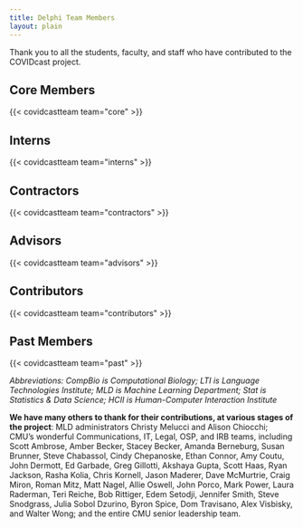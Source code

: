 ```yaml
---
title: Delphi Team Members
layout: plain
---
```


Thank you to all the students, faculty, and staff who have contributed to the COVIDcast project.

## Core Members

{{< covidcastteam team="core" >}}

## Interns

{{< covidcastteam team="interns" >}}

## Contractors

{{< covidcastteam team="contractors" >}}

## Advisors

{{< covidcastteam team="advisors" >}}

## Contributors

{{< covidcastteam team="contributors" >}}

## Past Members

{{< covidcastteam team="past" >}}


*Abbreviations: CompBio is Computational Biology; LTI is Language Technologies Institute; MLD is Machine Learning Department; Stat is Statistics & Data Science; HCII is Human-Computer Interaction Institute*

**We have many others to thank for their contributions, at various stages of the project**: MLD administrators Christy Melucci and Alison Chiocchi; CMU’s wonderful Communications, IT, Legal, OSP, and IRB teams, including Scott Ambrose, Amber Becker, Stacey Becker, Amanda Berneburg, Susan Brunner, Steve Chabassol, Cindy Chepanoske, Ethan Connor, Amy Coutu, John Dermott, Ed Garbade, Greg Gillotti, Akshaya Gupta, Scott Haas, Ryan Jackson, Rasha Kolia, Chris Kornell, Jason Maderer, Dave McMurtrie, Craig Miron, Roman Mitz, Matt Nagel, Allie Oswell, John Porco, Mark Power, Laura Raderman, Teri Reiche, Bob Rittiger, Edem Setodji, Jennifer Smith, Steve Snodgrass, Julia Sobol Dzurino, Byron Spice, Dom Travisano, Alex Visbisky, and Walter Wong; and the entire CMU senior leadership team.
